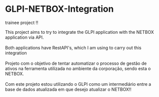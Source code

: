 # GLPI-NETBOX-Integration
trainee project !!

This project aims to try to integrate the GLPI application with the NETBOX application via API.
<br>
<br>
Both applications have RestAPI's, which I am using to carry out this integration
<br>
<br>
Projeto com o objetivo de tentar automatizar o processo de gestão de ativos na ferramenta utilizada no ambiente da corporação, sendo esta o NETBOX.
<br>
<br>
Com este projeto estou utilizando o GLPI como um intermediário entre a base de dados atualizada em que desejo atualizar o NETBOX!!

  
